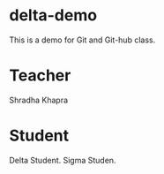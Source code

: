 # delta-demo
This is a demo for Git and Git-hub class.

# Teacher
Shradha Khapra

# Student
Delta Student.
Sigma Studen.